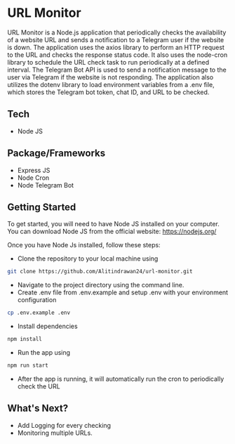 # URL Monitor
URL Monitor is a Node.js application that periodically checks the availability of a website URL and sends a notification to a Telegram user if the website is down. The application uses the axios library to perform an HTTP request to the URL and checks the response status code. It also uses the node-cron library to schedule the URL check task to run periodically at a defined interval. The Telegram Bot API is used to send a notification message to the user via Telegram if the website is not responding. The application also utilizes the dotenv library to load environment variables from a .env file, which stores the Telegram bot token, chat ID, and URL to be checked.

## Tech
- Node JS

## Package/Frameworks
- Express JS
- Node Cron
- Node Telegram Bot

## Getting Started
To get started, you will need to have Node JS installed on your computer. You can download Node JS from the official website: https://nodejs.org/

Once you have Node Js installed, follow these steps:
- Clone the repository to your local machine using
```bash
git clone https://github.com/Alitindrawan24/url-monitor.git
```
- Navigate to the project directory using the command line.
- Create .env file from .env.example and setup .env with your environment configuration
```bash
cp .env.example .env
```
- Install dependencies
```bash
npm install

```
- Run the app using
```bash
npm run start
```
- After the app is running, it will automatically run the cron to periodically check the URL

## What's Next?
- Add Logging for every checking
- Monitoring multiple URLs.
